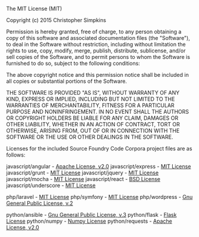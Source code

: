 The MIT License (MIT)

Copyright (c) 2015 Christopher Simpkins

Permission is hereby granted, free of charge, to any person obtaining a copy
of this software and associated documentation files (the "Software"), to deal
in the Software without restriction, including without limitation the rights
to use, copy, modify, merge, publish, distribute, sublicense, and/or sell
copies of the Software, and to permit persons to whom the Software is
furnished to do so, subject to the following conditions:

The above copyright notice and this permission notice shall be included in all
copies or substantial portions of the Software.

THE SOFTWARE IS PROVIDED "AS IS", WITHOUT WARRANTY OF ANY KIND, EXPRESS OR
IMPLIED, INCLUDING BUT NOT LIMITED TO THE WARRANTIES OF MERCHANTABILITY,
FITNESS FOR A PARTICULAR PURPOSE AND NONINFRINGEMENT. IN NO EVENT SHALL THE
AUTHORS OR COPYRIGHT HOLDERS BE LIABLE FOR ANY CLAIM, DAMAGES OR OTHER
LIABILITY, WHETHER IN AN ACTION OF CONTRACT, TORT OR OTHERWISE, ARISING FROM,
OUT OF OR IN CONNECTION WITH THE SOFTWARE OR THE USE OR OTHER DEALINGS IN THE
SOFTWARE.



Licenses for the included Source Foundry Code Corpora project files are as follows:

javascript/angular - [Apache License, v2.0](https://github.com/angular/angular/blob/master/LICENSE)
javascript/express - [MIT License](https://github.com/strongloop/express/blob/master/LICENSE)
javascript/grunt - [MIT License](https://github.com/gruntjs/grunt/blob/master/LICENSE-MIT)
javascript/jquery - [MIT License](https://github.com/jquery/jquery/blob/master/LICENSE.txt)
javascript/mocha - [MIT License](https://github.com/mochajs/mocha/blob/master/LICENSE)
javascript/react - [BSD License](https://github.com/facebook/react/blob/master/LICENSE)
javascript/underscore - [MIT License](https://github.com/jashkenas/underscore/blob/master/LICENSE)

php/laravel - [MIT License](https://github.com/laravel/laravel/blob/master/readme.md)
php/symfony - [MIT License](https://github.com/symfony/symfony/blob/master/LICENSE)
php/wordpress - [Gnu General Public License, v.2](https://github.com/WordPress/WordPress/blob/master/license.txt)

python/ansible - [Gnu General Public License, v.3](https://github.com/ansible/ansible/blob/devel/COPYING)
python/flask - [Flask License](https://github.com/mitsuhiko/flask/blob/master/LICENSE)
python/numpy - [Numpy License](https://github.com/numpy/numpy/blob/master/LICENSE.txt)
python/requests - [Apache License, v2.0](https://github.com/kennethreitz/requests/blob/master/LICENSE)


